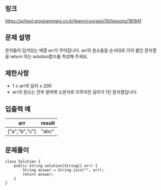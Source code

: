 ## 링크
https://school.programmers.co.kr/learn/courses/30/lessons/181941

## 문제 설명
문자들이 담겨있는 배열 arr가 주어집니다. 
arr의 원소들을 순서대로 이어 붙인 문자열을 return 하는 solution함수를 작성해 주세요.

## 제한사항
- 1 ≤ arr의 길이 ≤ 200
- arr의 원소는 전부 알파벳 소문자로 이루어진 길이가 1인 문자열입니다.

## 입출력 예
| arr           | 	result |
|---------------|---------|
| ["a","b","c"] | 	"abc"  |

## 문제풀이
```text
class Solution {
    public String solution(String[] arr) {
        String answer = String.join("", arr);
        return answer;
    }
}
```